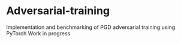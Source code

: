 # Adversarial-training

Implementation and benchmarking of PGD adversarial training using PyTorch
Work in progress
